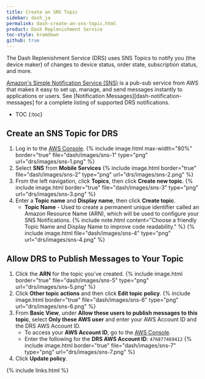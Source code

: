 ```yaml
---
title: Create an SNS Topic
sidebar: dash_ja
permalink: dash-create-an-sns-topic.html
product: Dash Replenishment Service
toc-style: kramdown
github: true
---
```


 The Dash Replenishment Service (DRS) uses SNS Topics to notify you (the device maker) of changes to device status, order state, subscription status, and more.

 [Amazon's Simple Notification Service (SNS)](https://aws.amazon.com/sns/) is a pub-sub service from AWS that makes it easy to set up, manage, and send messages instantly to applications or users. See [Notification Messages][dash-notification-messages] for a complete listing of supported DRS notifications.

* TOC
{:toc}

## Create an SNS Topic for DRS

1. Log in to the [AWS Console](http://aws.amazon.com/console/).
   {% include image.html max-width="80%" border="true" file="dash/images/sns-1" type="png" url="drs/images/sns-1.png" %}
2. Select **SNS** from **Mobile Services**
   {% include image.html border="true" file="dash/images/sns-2" type="png" url="drs/images/sns-2.png" %}
3. From the left navigation, click **Topics**, then click **Create new topic**.
   {% include image.html border="true" file="dash/images/sns-3" type="png" url="drs/images/sns-3.png" %}
4. Enter a **Topic name** and **Display name**, then click **Create topic**.
   * **Topic Name** - Used to create a permanent unique identifier called an Amazon Resource Name (ARN), which will be used to configure your SNS Notifications.
   {% include note.html content="Choose a friendly Topic Name and Display Name to improve code readability." %}
   {% include image.html file="dash/images/sns-4" type="png" url="drs/images/sns-4.png" %}

## Allow DRS to Publish Messages to Your Topic

1. Click the **ARN** for the topic you've created.
   {% include image.html border="true"  file="dash/images/sns-5" type="png" url="drs/images/sns-5.png" %}
2. Click **Other topic actions** and then click **Edit topic policy**.
   {% include image.html border="true"  file="dash/images/sns-6" type="png" url="drs/images/sns-6.png" %}
3. From **Basic View**, under **Allow these users to publish messages to this topic**, select **Only these AWS user** and enter your AWS Account ID and the DRS AWS Account ID.
   * To access your **AWS Account ID**, go to the [AWS Console](https://console.aws.amazon.com/billing/home?#/account).
   * Enter the following for the **DRS AWS Account ID**: `476877469412`
   {% include image.html border="true"  file="dash/images/sns-7" type="png" url="drs/images/sns-7.png" %}
4. Click **Update policy**.

{% include links.html %}
